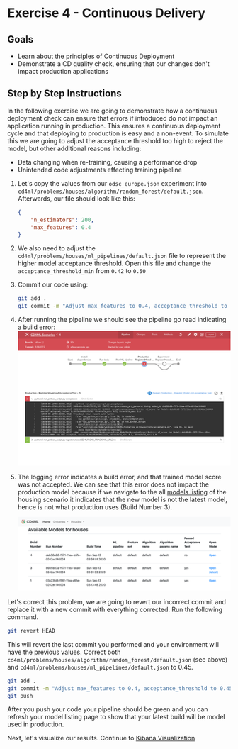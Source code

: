 # Exercise 4 - Continuous Delivery

## Goals

* Learn about the principles of Continuous Deployment
* Demonstrate a CD quality check, ensuring that our changes don't impact production applications

## Step by Step Instructions

In the following exercise we are going to demonstrate how a continuous deployment check can ensure that errors if introduced do not impact an application running in production. This ensures a continuous deployment cycle and that deploying to production is easy and a non-event. To simulate this we are going to adjust the acceptance threshold too high to reject the model, but other additional reasons including:

* Data changing when re-training, causing a performance drop
* Unintended code adjustments effecting training pipeline

1. Let's copy the values from our `odsc_europe.json` experiment into `cd4ml/problems/houses/algorithm/random_forest/default.json`. Afterwards, our file should look like this:
    ```json
    {
        "n_estimators": 200,
        "max_features": 0.4
    }
    ```
2. We also need to adjust the `cd4ml/problems/houses/ml_pipelines/default.json` file to represent the higher model acceptance threshold. Open this file and change the `acceptance_threshold_min` from `0.42` to `0.50`
3. Commit our code using:
    ```bash
    git add .
    git commit -m "Adjust max_features to 0.4, acceptance_threshold to 0.5"
    ```
4. After running the pipeline we should see the pipeline go read indicating a build error:
   ![RedPipeline](./images/RedPipeline.png)
5. The logging error indicates a build error, and that trained model score was not accepted. We can see that this error does not impact the production model because if we navigate to the all [models listing](http://localhost:11000/houses/models) of the housing scenario it indicates that the new model is not the latest model, hence is not what production uses (Build Number 3).

    ![NotEffectProduction](./images/NotEffectProduction.png)
    
Let's correct this problem, we are going to revert our incorrect commit and replace it with a new commit with everything corrected. Run the following command.
```sh
git revert HEAD
```
This will revert the last commit you performed and your environment will have the previous values.
Correct both `cd4ml/problems/houses/algorithm/random_forest/default.json` (see above) and `cd4ml/problems/houses/ml_pipelines/default.json` to 0.45.

```sh
git add .
git commit -m "Adjust max_features to 0.4, acceptance_threshold to 0.45"
git push
```
After you push your code your pipeline should be green and you can refresh your model listing page to show that your latest build will be model used in production.

Next, let's visualize our results. Continue to [Kibana Visualization](./5-KibanaLogVisualization.md)